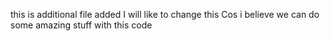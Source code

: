 this is additional file added 
I will like to change this 
Cos i believe we can do some amazing stuff with this code